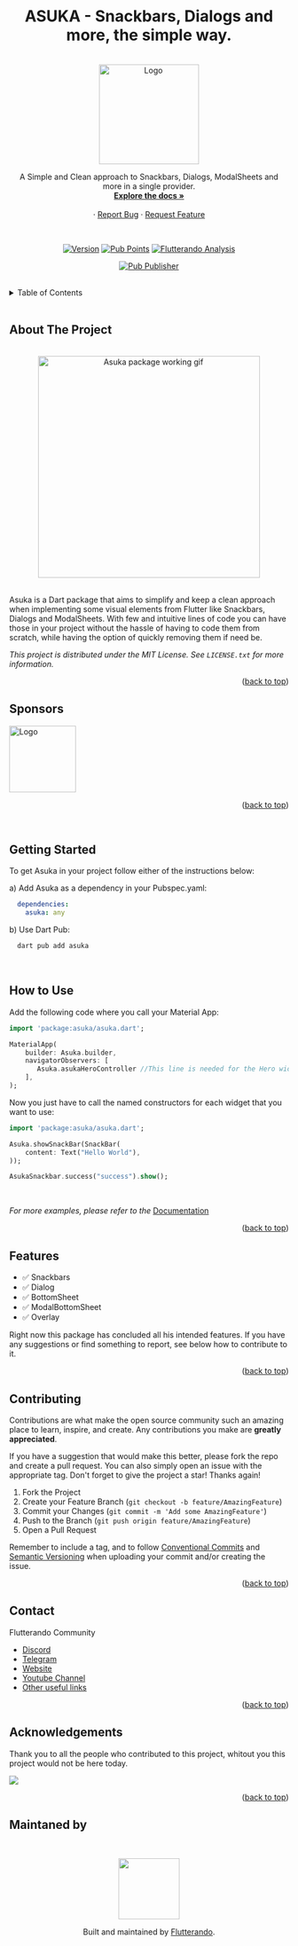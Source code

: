 <a name="readme-top"></a>


<h1 align="center">ASUKA - Snackbars, Dialogs and more, the simple way.</h1>

<!-- PROJECT LOGO -->
<br />
<div align="center">
  <a href="https://pub.dev/packages/asuka">
    <img src="https://raw.githubusercontent.com/Flutterando/asuka/master/readme_assets/logo.png" alt="Logo" width="180">
  </a>

  <p align="center">
    A Simple and Clean approach to Snackbars, Dialogs, ModalSheets and more in a single provider.
    <br />
    <a href="https://pub.dev/documentation/asuka/latest/"><strong>Explore the docs »</strong></a>
    <br />
    <br />
    <!-- <a href="https://link para o demo">View Demo</a> -->
    ·
    <a href="https://github.com/flutterando/asuka/issues">Report Bug</a>
    ·
    <a href="https://github.com/flutterando/asuka/issues">Request Feature</a>
  </p>

<br>

<!--  SHIELDS  ---->

[![Version](https://img.shields.io/github/v/release/flutterando/asuka?style=plastic)](https://pub.dev/packages/asuka)
[![Pub Points](https://img.shields.io/pub/points/asuka?label=pub%20points&style=plastic)](https://pub.dev/packages/asuka/score)
[![Flutterando Analysis](https://img.shields.io/badge/style-flutterando__analysis-blueviolet?style=plastic)](https://pub.dev/packages/flutterando_analysis/)

[![Pub Publisher](https://img.shields.io/pub/publisher/asuka?style=plastic)](https://pub.dev/publishers/flutterando.com.br/packages)
</div>


<br>

<!-- TABLE OF CONTENTS -->
<details>
  <summary>Table of Contents</summary>
  <ol>
    <li><a href="#about-the-project">About The Project</a></li>
    <li><a href="#sponsors">Sponsors</a></li>
    <li><a href="#getting-started">Getting Started</a></li>
    <li><a href="#how-to-use">How to Use</a></li>
    <li><a href="#features">Features</a></li>
    <li><a href="#contributing">Contributing</a></li>
    <li><a href="#contact">Contact</a></li>
    <li><a href="#acknowledgements">Acknowledgements</a></li>
  </ol>
</details>

<br>

<!-- ABOUT THE PROJECT -->
## About The Project


<!-- PROJECT EXAMPLE (IMAGE) -->

<br>
<Center>
<img src="https://raw.githubusercontent.com/Flutterando/asuka/master/readme_assets/Asuka.gif" alt="Asuka package working gif" width="400">
</Center>

<br>

<!-- PROJECT DESCRIPTION -->

Asuka is a Dart package that aims to simplify and keep a clean approach when implementing some visual elements from Flutter like Snackbars, Dialogs and ModalSheets. 
With few and intuitive lines of code you can have those in your project without the hassle of having to code them from scratch, while having the option of quickly removing them if need be. 

<i> This project is distributed under the MIT License. See `LICENSE.txt` for more information.</i>

<p align="right">(<a href="#readme-top">back to top</a>)</p>

<!-- SPONSORS -->
## Sponsors

<a href="https://fteam.dev">
    <img src="https://raw.githubusercontent.com/Flutterando/asuka/master/readme_assets/sponsor-logo.png" alt="Logo" width="120">
  </a>

<p align="right">(<a href="#readme-top">back to top</a>)</p>
<br>


<!-- GETTING STARTED -->
## Getting Started

To get Asuka in your project follow either of the instructions below:

a) Add Asuka as a dependency in your Pubspec.yaml:
 ```yaml
   dependencies:
     asuka: any
``` 

b) Use Dart Pub:
```sh
  dart pub add asuka
```

<br>


## How to Use

Add the following code where you call your Material App:

```dart
import 'package:asuka/asuka.dart';

MaterialApp(
    builder: Asuka.builder,
    navigatorObservers: [
       Asuka.asukaHeroController //This line is needed for the Hero widget to work
    ],
);
``` 
Now you just have to call the named constructors for each widget that you want to use: 

```dart
import 'package:asuka/asuka.dart';

Asuka.showSnackBar(SnackBar(
    content: Text("Hello World"),
));

AsukaSnackbar.success("success").show();
```

<br>

_For more examples, please refer to the_ [Documentation](https://pub.dev/documentation/asuka/latest/)

<p align="right">(<a href="#readme-top">back to top</a>)</p>




<!-- FEATURES -->
## Features

- ✅ Snackbars
- ✅ Dialog
- ✅ BottomSheet
- ✅ ModalBottomSheet
- ✅ Overlay 

Right now this package has concluded all his intended features. If you have any suggestions or find something to report, see below how to contribute to it. 

<p align="right">(<a href="#readme-top">back to top</a>)</p>



<!-- CONTRIBUTING -->
## Contributing
 
<!-- 🚧 [Contributing Guidelines]() - _Work in Progress_ 🚧 -->

Contributions are what make the open source community such an amazing place to learn, inspire, and create. Any contributions you make are **greatly appreciated**.

If you have a suggestion that would make this better, please fork the repo and create a pull request. You can also simply open an issue with the appropriate tag. 
Don't forget to give the project a star! Thanks again!

1. Fork the Project
2. Create your Feature Branch (`git checkout -b feature/AmazingFeature`)
3. Commit your Changes (`git commit -m 'Add some AmazingFeature'`)
4. Push to the Branch (`git push origin feature/AmazingFeature`)
5. Open a Pull Request

Remember to include a tag, and to follow [Conventional Commits](https://www.conventionalcommits.org/en/v1.0.0/) and [Semantic Versioning](https://semver.org/) when uploading your commit and/or creating the issue. 

<p align="right">(<a href="#readme-top">back to top</a>)</p>

<!-- CONTACT -->
## Contact

Flutterando Community
- [Discord](https://discord.gg/qNBDHNARja)
- [Telegram](https://t.me/flutterando)
- [Website](https://www.flutterando.com.br)
- [Youtube Channel](https://www.youtube.com.br/flutterando)
- [Other useful links](https://linktr.ee/flutterando)


<p align="right">(<a href="#readme-top">back to top</a>)</p>

<!-- ACKNOWLEDGEMENTS -->
## Acknowledgements 

Thank you to all the people who contributed to this project, whitout you this project would not be here today.

<a href="https://github.com/flutterando/asuka/graphs/contributors">
  <img src="https://contrib.rocks/image?repo=flutterando/asuka" />
</a>
<!-- Bot para Lista de contribuidores - https://allcontributors.org/  -->
<!-- Opção (utilizada no momento): https://contrib.rocks/preview?repo=flutterando%2Fasuka -->


<p align="right">(<a href="#readme-top">back to top</a>)</p>

<!-- MANTAINED BY -->
## Maintaned by

<br>

<p align="center">
  <a href="https://www.flutterando.com.br">
    <img width="110px" src="https://raw.githubusercontent.com/Flutterando/asuka/master/readme_assets/log-flutterando.png">
  </a>
  <p align="center">
    Built and maintained by <a href="https://www.flutterando.com.br">Flutterando</a>.
  </p>
</p>